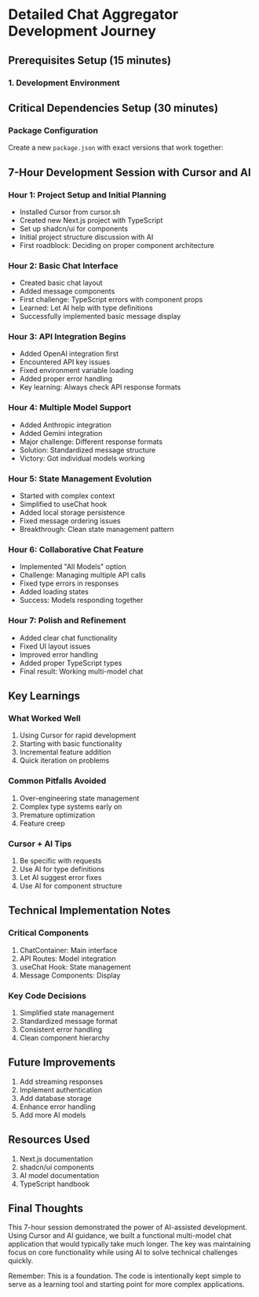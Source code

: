 # Detailed Chat Aggregator Development Journey

## Prerequisites Setup (15 minutes)

### 1. Development Environment

## Critical Dependencies Setup (30 minutes)

### Package Configuration
Create a new `package.json` with exact versions that work together:

## 7-Hour Development Session with Cursor and AI

### Hour 1: Project Setup and Initial Planning
- Installed Cursor from cursor.sh
- Created new Next.js project with TypeScript
- Set up shadcn/ui for components
- Initial project structure discussion with AI
- First roadblock: Deciding on proper component architecture

### Hour 2: Basic Chat Interface
- Created basic chat layout
- Added message components
- First challenge: TypeScript errors with component props
- Learned: Let AI help with type definitions
- Successfully implemented basic message display

### Hour 3: API Integration Begins
- Added OpenAI integration first
- Encountered API key issues
- Fixed environment variable loading
- Added proper error handling
- Key learning: Always check API response formats

### Hour 4: Multiple Model Support
- Added Anthropic integration
- Added Gemini integration
- Major challenge: Different response formats
- Solution: Standardized message structure
- Victory: Got individual models working

### Hour 5: State Management Evolution
- Started with complex context
- Simplified to useChat hook
- Added local storage persistence
- Fixed message ordering issues
- Breakthrough: Clean state management pattern

### Hour 6: Collaborative Chat Feature
- Implemented "All Models" option
- Challenge: Managing multiple API calls
- Fixed type errors in responses
- Added loading states
- Success: Models responding together

### Hour 7: Polish and Refinement
- Added clear chat functionality
- Fixed UI layout issues
- Improved error handling
- Added proper TypeScript types
- Final result: Working multi-model chat

## Key Learnings

### What Worked Well
1. Using Cursor for rapid development
2. Starting with basic functionality
3. Incremental feature addition
4. Quick iteration on problems

### Common Pitfalls Avoided
1. Over-engineering state management
2. Complex type systems early on
3. Premature optimization
4. Feature creep

### Cursor + AI Tips
1. Be specific with requests
2. Use AI for type definitions
3. Let AI suggest error fixes
4. Use AI for component structure

## Technical Implementation Notes

### Critical Components
1. ChatContainer: Main interface
2. API Routes: Model integration
3. useChat Hook: State management
4. Message Components: Display

### Key Code Decisions
1. Simplified state management
2. Standardized message format
3. Consistent error handling
4. Clean component hierarchy

## Future Improvements
1. Add streaming responses
2. Implement authentication
3. Add database storage
4. Enhance error handling
5. Add more AI models

## Resources Used
1. Next.js documentation
2. shadcn/ui components
3. AI model documentation
4. TypeScript handbook

## Final Thoughts
This 7-hour session demonstrated the power of AI-assisted development. Using Cursor and AI guidance, we built a functional multi-model chat application that would typically take much longer. The key was maintaining focus on core functionality while using AI to solve technical challenges quickly.

Remember: This is a foundation. The code is intentionally kept simple to serve as a learning tool and starting point for more complex applications. 
